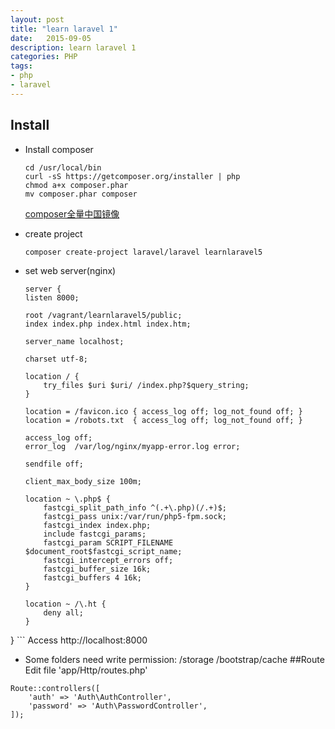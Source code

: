 ```yaml
---
layout: post
title: "learn laravel 1"
date:   2015-09-05
description: learn laravel 1
categories: PHP
tags:
- php
- laravel
---
```


## Install
* Install composer

	```
	cd /usr/local/bin
	curl -sS https://getcomposer.org/installer | php
	chmod a+x composer.phar
	mv composer.phar composer
	```
	[composer全量中国镜像](http://pkg.phpcomposer.com)
* create project
	```
	composer create-project laravel/laravel learnlaravel5
	```
* set web server(nginx)

	```
	server {
	listen 8000;

	root /vagrant/learnlaravel5/public;
	index index.php index.html index.htm;

	server_name localhost;

	charset utf-8;

    location / {
        try_files $uri $uri/ /index.php?$query_string;
    }

    location = /favicon.ico { access_log off; log_not_found off; }
    location = /robots.txt  { access_log off; log_not_found off; }

    access_log off;
    error_log  /var/log/nginx/myapp-error.log error;

    sendfile off;

    client_max_body_size 100m;

    location ~ \.php$ {
        fastcgi_split_path_info ^(.+\.php)(/.+)$;
        fastcgi_pass unix:/var/run/php5-fpm.sock;
        fastcgi_index index.php;
        include fastcgi_params;
        fastcgi_param SCRIPT_FILENAME $document_root$fastcgi_script_name;
        fastcgi_intercept_errors off;
        fastcgi_buffer_size 16k;
        fastcgi_buffers 4 16k;
    }

    location ~ /\.ht {
        deny all;
    }
}
	```
	Access http://localhost:8000
* Some folders need write permission: /storage /bootstrap/cache
##Route
Edit file 'app/Http/routes.php'

```
Route::controllers([
	'auth' => 'Auth\AuthController',
	'password' => 'Auth\PasswordController',
]);
```